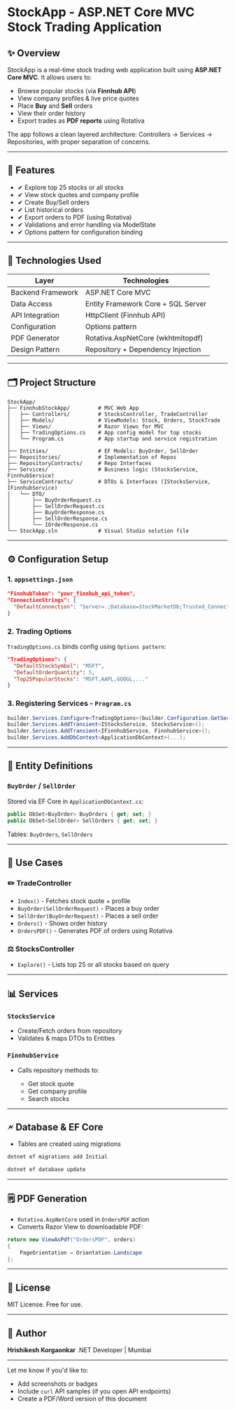 # StockApp - ASP.NET Core MVC Stock Trading Application

## ✨ Overview

StockApp is a real-time stock trading web application built using **ASP.NET Core MVC**. It allows users to:

* Browse popular stocks (via **Finnhub API**)
* View company profiles & live price quotes
* Place **Buy** and **Sell** orders
* View their order history
* Export trades as **PDF reports** using Rotativa

The app follows a clean layered architecture: Controllers → Services → Repositories, with proper separation of concerns.

---

## 🚀 Features

* ✔ Explore top 25 stocks or all stocks
* ✔ View stock quotes and company profile
* ✔ Create Buy/Sell orders
* ✔ List historical orders
* ✔ Export orders to PDF (using Rotativa)
* ✔ Validations and error handling via ModelState
* ✔ Options pattern for configuration binding

---

## 🔧 Technologies Used

| Layer             | Technologies                       |
| ----------------- | ---------------------------------- |
| Backend Framework | ASP.NET Core MVC                   |
| Data Access       | Entity Framework Core + SQL Server |
| API Integration   | HttpClient (Finnhub API)           |
| Configuration     | Options pattern                    |
| PDF Generator     | Rotativa.AspNetCore (wkhtmltopdf)  |
| Design Pattern    | Repository + Dependency Injection  |

---

## 🗂️ Project Structure

```
StockApp/
├── FinnhubStockApp/         # MVC Web App
│   ├── Controllers/         # StocksController, TradeController
│   ├── Models/              # ViewModels: Stock, Orders, StockTrade
│   ├── Views/               # Razor Views for MVC
│   ├── TradingOptions.cs    # App config model for top stocks
│   └── Program.cs           # App startup and service registration
│
├── Entities/                # EF Models: BuyOrder, SellOrder
├── Repositories/            # Implementation of Repos
├── RepositoryContracts/     # Repo Interfaces
├── Services/                # Business logic (StocksService, FinnhubService)
├── ServiceContracts/        # DTOs & Interfaces (IStocksService, IFinnhubService)
│   └── DTO/
│       ├── BuyOrderRequest.cs
│       ├── SellOrderRequest.cs
│       ├── BuyOrderResponse.cs
│       ├── SellOrderResponse.cs
│       └── IOrderResponse.cs
└── StockApp.sln             # Visual Studio solution file
```

---

## ⚙️ Configuration Setup

### 1. `appsettings.json`

```json
"FinnhubToken": "your_finnhub_api_token",
"ConnectionStrings": {
  "DefaultConnection": "Server=.;Database=StockMarketDb;Trusted_Connection=True;"
}
```

### 2. Trading Options

`TradingOptions.cs` binds config using `Options pattern`:

```json
"TradingOptions": {
  "DefaultStockSymbol": "MSFT",
  "DefaultOrderQuantity": 5,
  "Top25PopularStocks": "MSFT,AAPL,GOOGL,..."
}
```

### 3. Registering Services - `Program.cs`

```csharp
builder.Services.Configure<TradingOptions>(builder.Configuration.GetSection("TradingOptions"));
builder.Services.AddTransient<IStocksService, StocksService>();
builder.Services.AddTransient<IFinnhubService, FinnhubService>();
builder.Services.AddDbContext<ApplicationDbContext>(...);
```

---

## 📆 Entity Definitions

### `BuyOrder` / `SellOrder`

Stored via EF Core in `ApplicationDbContext.cs`:

```csharp
public DbSet<BuyOrder> BuyOrders { get; set; }
public DbSet<SellOrder> SellOrders { get; set; }
```

Tables: `BuyOrders`, `SellOrders`

---

## 📖 Use Cases

### ✏️ TradeController

* `Index()` - Fetches stock quote + profile
* `BuyOrder(SellOrderRequest)` - Places a buy order
* `SellOrder(BuyOrderRequest)` - Places a sell order
* `Orders()` - Shows order history
* `OrdersPDF()` - Generates PDF of orders using Rotativa

### ⚖️ StocksController

* `Explore()` - Lists top 25 or all stocks based on query

---

## 📊 Services

### `StocksService`

* Create/Fetch orders from repository
* Validates & maps DTOs to Entities

### `FinnhubService`

* Calls repository methods to:

  * Get stock quote
  * Get company profile
  * Search stocks

---

## 🗲 Database & EF Core

* Tables are created using migrations

```bash
dotnet ef migrations add Initial

dotnet ef database update
```

---

## 🗒️ PDF Generation

* `Rotativa.AspNetCore` used in `OrdersPDF` action
* Converts Razor View to downloadable PDF:

```csharp
return new ViewAsPdf("OrdersPDF", orders)
{
    PageOrientation = Orientation.Landscape
};
```

---

## 📘 License

MIT License. Free for use.

---

## 🙌 Author

**Hrishikesh Korgaonkar** .NET Developer | Mumbai

---

Let me know if you'd like to:

* Add screenshots or badges
* Include `curl` API samples (if you open API endpoints)
* Create a PDF/Word version of this document

